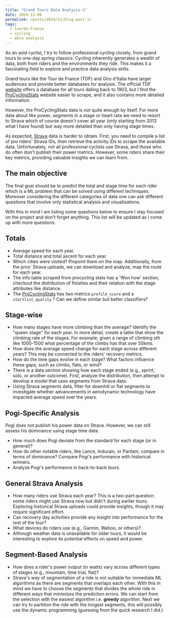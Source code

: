 ```yaml
---
title: "Grand Tours Data Analysis-1"
date: 2024-12-08
permalink: /posts/2024/11/blog-post-1/
tags:
  - tourde-france
  - cycling
  - data analysis
---
```


As an avid cyclist, I try to follow professional cycling closely, from grand
tours to one-day spring classics. Cycling inherently generates a wealth of
data, both from riders and the environments they ride. This makes it a
fascinating field to explore and practice data analysis skills. 

Grand tours like the Tour de France (TDF) and Giro d'Italia have larger
audiences and provide better databases for analysis. The official TDF
[website](https://www.letour.fr/en/) offers a database for all tours dating
back to 1903, but I find the [ProCyclingStats](https://www.procyclingstats.com)
website easier to scrape, and it also contains more detailed information.

However, the ProCyclingStats data is not quite enough by itself. For more data
about like power, segments in a stage or heart rate we need to resort to Strava
which of course doesn't cover all year (only starting from 2013 what I have
found) but way more detailed than only having stage times.

As expected, [Strava](https://www.strava.com) data is harder to obtain. First,
you need to compile a list of pro riders' Strava IDs, then retrieve the
activity IDs to scrape the available data. Unfortunately, not all professional
cyclists use Strava, and those who do often don't publish their power metrics.
However, some riders share their key metrics, providing valuable insights we
can learn from.


## The main objective

The final goal should be to predict the total and stage time for each rider
which is a ML problem that can be solved using different techniques. Moreover
considering the different categories of data one can ask different questions
that involve only statistical analysis and visualisations.

With this in mind I am listing some questions below to ensure I stay focused on
the project and don't forget anything. This list will be updated as I come up
with more questions.

## Totals

- Average speed for each year.
- Total distance and total ascent for each year.
- Which cities were visited? Pinpoint them on the map. Additionally, from the
pros' Strava uploads, we can download and analyze, map the route for each year.
- The info table scraped from procycling stats has a 'Won how' section,
checkout the distribution of finishes and their relation with the stage
attributes like distance.
- The [ProCyclingStats](https://www.procyclingstats.com) has two metrics
`profile_score` and a `startlist_quality` ? Can we define similar but better
classifiers?

## Stage-wise

- How many stages have more climbing than the average? Identify the "queen
  stage" for each year. In more detail, create a table that show the climbing rate of the stages. 
For example; given a range of climbing sth like 1000-1500 what percentage of the climbs has that over 50kms.
- How does the average speed change for each stage across different years? This
  may be connected to the riders' recovery metrics.
- How do the time gaps evolve in each stage? What factors influence these gaps,
  such as climbs, flats, or wind?
- There is a data section showing how each stage ended (e.g., sprint, solo, or
  another outcome). First, analyze the distribution, then attempt to develop a
  model that uses segments from Strava data.
- Using Strava segments data, filter for downhill or flat segments to
  investigate whether advancements in aerodynamic technology have impacted
  average speed over the years.

## Pogi-Specific Analysis

Pogi does not publish his power data on Strava. However, we can still assess
his dominance using stage time data.

- How much does Pogi deviate from the standard for each stage (or in general)?
- How do other notable riders, like Lance, Indurain, or Pantani, compare in
  terms of dominance? Compare Pogi's performance with historical winners.
- Analyze Pogi's performance in back-to-back tours.

## General Strava Analysis

- How many riders use Strava each year? This is a two-part question: some
  riders might use Strava now but didn't during earlier tours. Exploring
  historical Strava uploads could provide insights, though it may require
  significant effort.
- Can recovery day activities provide any insight into performance for the rest
  of the tour?
- What devices do riders use (e.g., Garmin, Wahoo, or others)?
- Although weather data is unavailable for older tours, it would be interesting
  to explore its potential effects on speed and power.

## Segment-Based Analysis

- How does a rider's power output (in watts) vary across different types of
stages (e.g., mountain, time trial, flat)?
- Strava's way of segmentation of a ride is not suitable for immediate ML
algorithms as there are segments that overlaps each other. With this in mind we
have to choose the segments that divides the whole ride in different ways that
minimizes the prediction errors. We can start from the selection with the
easiest algorithm i.e. **greedy** algorithm. Next we can try to partition the
ride with the longest segments, this will possibly use the dynamic programming
(guessing from the quick research I did.)



